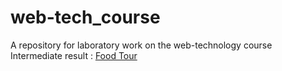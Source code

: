 # web-tech_course
A repository for laboratory work on the web-technology course <br>
Intermediate result :  <a href="https://github.com](https://netkachevdaniil.github.io/web-tech_course/" target="_blank">Food Tour</a>
